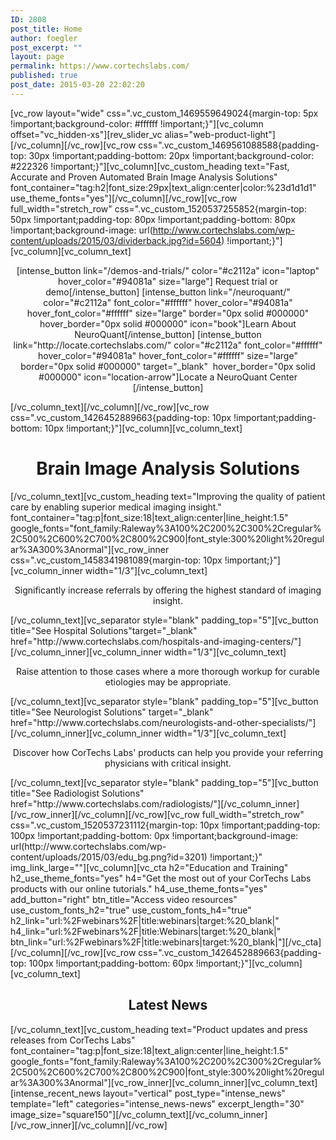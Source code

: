 ```yaml
---
ID: 2808
post_title: Home
author: foegler
post_excerpt: ""
layout: page
permalink: https://www.cortechslabs.com/
published: true
post_date: 2015-03-20 22:02:20
---
```

[vc_row layout="wide" css=".vc_custom_1469559649024{margin-top: 5px !important;background-color: #ffffff !important;}"][vc_column offset="vc_hidden-xs"][rev_slider_vc alias="web-product-light"][/vc_column][/vc_row][vc_row css=".vc_custom_1469561088588{padding-top: 30px !important;padding-bottom: 20px !important;background-color: #222326 !important;}"][vc_column][vc_custom_heading text="Fast, Accurate and Proven Automated Brain Image Analysis Solutions" font_container="tag:h2|font_size:29px|text_align:center|color:%23d1d1d1" use_theme_fonts="yes"][/vc_column][/vc_row][vc_row full_width="stretch_row" css=".vc_custom_1520537255852{margin-top: 50px !important;padding-top: 80px !important;padding-bottom: 80px !important;background-image: url(http://www.cortechslabs.com/wp-content/uploads/2015/03/dividerback.jpg?id=5604) !important;}"][vc_column][vc_column_text]
<p style="text-align: center;"><span style="font-weight: 400;">[intense_button link="/demos-and-trials/" color="#c2112a" icon="laptop" hover_color="#94081a" size="large"] Request trial or demo[/intense_button] [intense_button link="/neuroquant/" color="#c2112a" font_color="#ffffff" hover_color="#94081a" hover_font_color="#ffffff" size="large" border="0px solid #000000" hover_border="0px solid #000000" icon="book"]Learn About NeuroQuant[/intense_button] [intense_button link="http://locate.cortechslabs.com/" color="#c2112a" font_color="#ffffff" hover_color="#94081a" hover_font_color="#ffffff" size="large" border="0px solid #000000" target="_blank"  hover_border="0px solid #000000" icon="location-arrow"]Locate a NeuroQuant Center [/intense_button]</span></p>
[/vc_column_text][/vc_column][/vc_row][vc_row css=".vc_custom_1426452889663{padding-top: 10px !important;padding-bottom: 10px !important;}"][vc_column][vc_column_text]
<h1 style="text-align: center;">Brain Image Analysis Solutions</h1>
[/vc_column_text][vc_custom_heading text="Improving the quality of patient care by enabling superior medical imaging insight." font_container="tag:p|font_size:18|text_align:center|line_height:1.5" google_fonts="font_family:Raleway%3A100%2C200%2C300%2Cregular%2C500%2C600%2C700%2C800%2C900|font_style:300%20light%20regular%3A300%3Anormal"][vc_row_inner css=".vc_custom_1458341981089{margin-top: 10px !important;}"][vc_column_inner width="1/3"][vc_column_text]
<p style="text-align: center;">Significantly increase referrals by offering the highest standard of imaging insight.</p>
[/vc_column_text][vc_separator style="blank" padding_top="5"][vc_button title="See Hospital Solutions"target="_blank" href="http://www.cortechslabs.com/hospitals-and-imaging-centers/"][/vc_column_inner][vc_column_inner width="1/3"][vc_column_text]
<p style="text-align: center;">Raise attention to those cases where a more thorough workup for curable etiologies may be appropriate.</p>
[/vc_column_text][vc_separator style="blank" padding_top="5"][vc_button title="See Neurologist Solutions" target="_blank" href="http://www.cortechslabs.com/neurologists-and-other-specialists/"][/vc_column_inner][vc_column_inner width="1/3"][vc_column_text]
<p style="text-align: center;">Discover how CorTechs Labs' products can help you provide your referring physicians with critical insight.</p>
[/vc_column_text][vc_separator style="blank" padding_top="5"][vc_button title="See Radiologist Solutions" href="http://www.cortechslabs.com/radiologists/"][/vc_column_inner][/vc_row_inner][/vc_column][/vc_row][vc_row full_width="stretch_row" css=".vc_custom_1520537231112{margin-top: 10px !important;padding-top: 100px !important;padding-bottom: 0px !important;background-image: url(http://www.cortechslabs.com/wp-content/uploads/2015/03/edu_bg.png?id=3201) !important;}" img_link_large=""][vc_column][vc_cta h2="Education and Training" h2_use_theme_fonts="yes" h4="Get the most out of your CorTechs Labs products with our online tutorials." h4_use_theme_fonts="yes" add_button="right" btn_title="Access video resources" use_custom_fonts_h2="true" use_custom_fonts_h4="true" h2_link="url:%2Fwebinars%2F|title:webinars|target:%20_blank|" h4_link="url:%2Fwebinars%2F|title:Webinars|target:%20_blank|" btn_link="url:%2Fwebinars%2F|title:webinars|target:%20_blank|"][/vc_cta][/vc_column][/vc_row][vc_row css=".vc_custom_1426452889663{padding-top: 100px !important;padding-bottom: 60px !important;}"][vc_column][vc_column_text]
<h2 style="text-align: center;">Latest News</h2>
[/vc_column_text][vc_custom_heading text="Product updates and press releases from CorTechs Labs" font_container="tag:p|font_size:18|text_align:center|line_height:1.5" google_fonts="font_family:Raleway%3A100%2C200%2C300%2Cregular%2C500%2C600%2C700%2C800%2C900|font_style:300%20light%20regular%3A300%3Anormal"][vc_row_inner][vc_column_inner][vc_column_text][intense_recent_news layout="vertical" post_type="intense_news" template="left" categories="intense_news-news" excerpt_length="30" image_size="square150"][/vc_column_text][/vc_column_inner][/vc_row_inner][/vc_column][/vc_row]